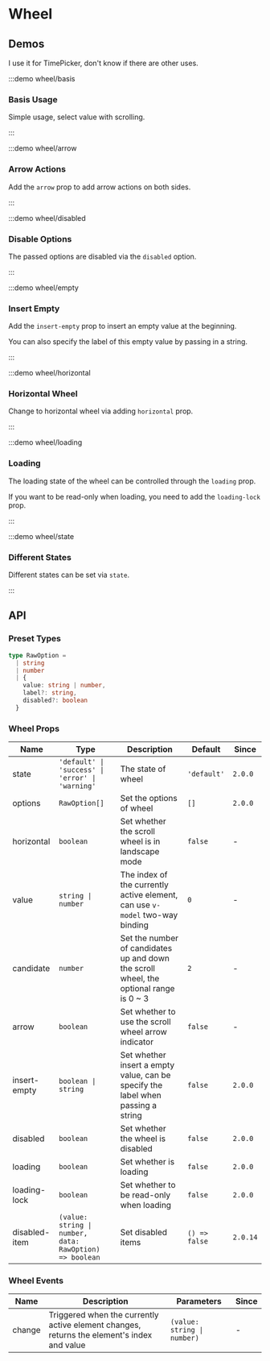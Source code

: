 # Wheel

## Demos

I use it for TimePicker, don't know if there are other uses.

:::demo wheel/basis

### Basis Usage

Simple usage, select value with scrolling.

:::

:::demo wheel/arrow

### Arrow Actions

Add the `arrow` prop to add arrow actions on both sides.

:::

:::demo wheel/disabled

### Disable Options

The passed options are disabled via the `disabled` option.

:::

:::demo wheel/empty

### Insert Empty

Add the `insert-empty` prop to insert an empty value at the beginning.

You can also specify the label of this empty value by passing in a string.

:::

:::demo wheel/horizontal

### Horizontal Wheel

Change to horizontal wheel via adding `horizontal` prop.

:::

:::demo wheel/loading

### Loading

The loading state of the wheel can be controlled through the `loading` prop.

If you want to be read-only when loading, you need to add the `loading-lock` prop.

:::

:::demo wheel/state

### Different States

Different states can be set via `state`.

:::

## API

### Preset Types

```ts
type RawOption =
  | string
  | number
  | {
    value: string | number,
    label?: string,
    disabled?: boolean
  }
```

### Wheel Props

| Name          | Type                                                    | Description                                                                            | Default       | Since    |
| ------------- | ------------------------------------------------------- | -------------------------------------------------------------------------------------- | ------------- | -------- |
| state         | `'default' \| 'success' \| 'error' \| 'warning'`        | The state of wheel                                                                     | `'default'`   | `2.0.0`  |
| options       | `RawOption[]`                                           | Set the options of wheel                                                               | `[]`          | `2.0.0`  |
| horizontal    | `boolean`                                               | Set whether the scroll wheel is in landscape mode                                      | `false`       | -        |
| value         | `string \| number`                                      | The index of the currently active element, can use `v-model` two-way binding           | `0`           | -        |
| candidate     | `number`                                                | Set the number of candidates up and down the scroll wheel, the optional range is 0 ~ 3 | `2`           | -        |
| arrow         | `boolean`                                               | Set whether to use the scroll wheel arrow indicator                                    | `false`       | -        |
| insert-empty  | `boolean \| string`                                     | Set whether insert a empty value, can be specify the label when passing a string       | `false`       | `2.0.0`  |
| disabled      | `boolean`                                               | Set whether the wheel is disabled                                                      | `false`       | `2.0.0`  |
| loading       | `boolean`                                               | Set whether is loading                                                                 | `false`       | `2.0.0`  |
| loading-lock  | `boolean`                                               | Set whether to be read-only when loading                                               | `false`       | `2.0.0`  |
| disabled-item | `(value: string \| number, data: RawOption) => boolean` | Set disabled items                                                                     | `() => false` | `2.0.14` |

### Wheel Events

| Name   | Description                                                                                | Parameters                  | Since |
| ------ | ------------------------------------------------------------------------------------------ | --------------------------- | ----- |
| change | Triggered when the currently active element changes, returns the element's index and value | `(value: string \| number)` | -     |
